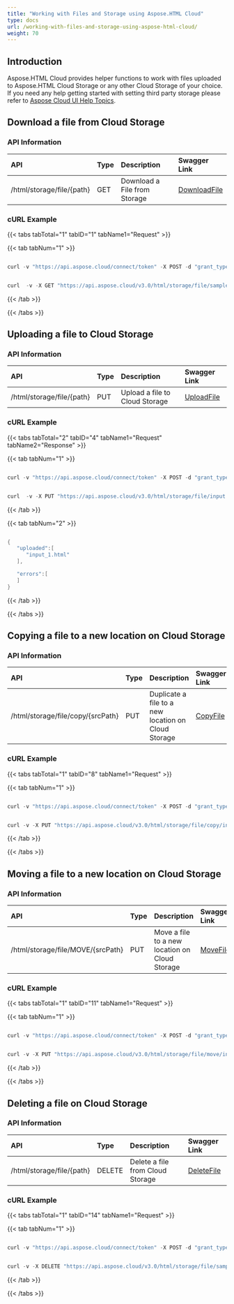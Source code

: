 ```yaml
---
title: "Working with Files and Storage using Aspose.HTML Cloud"
type: docs
url: /working-with-files-and-storage-using-aspose-html-cloud/
weight: 70
---
```


## **Introduction**
Aspose.HTML Cloud provides helper functions to work with files uploaded to Aspose.HTML Cloud Storage or any other Cloud Storage of your choice. If you need any help getting started with setting third party storage please refer to [Aspose Cloud UI Help Topics](https://docs.aspose.cloud/total/aspose-cloud-ui-help-topics/).

## **Download a file from Cloud Storage**
### **API Information**

|**API**|**Type**|**Description**|**Swagger Link**|
| :- | :- | :- | :- |
|/html/storage/file/{path}|GET|Download a File from Storage|[DownloadFile](https://apireference.aspose.cloud/html/#/File/DownloadFile)|

### **cURL Example**
{{< tabs tabTotal="1" tabID="1" tabName1="Request" >}}

{{< tab tabNum="1" >}}

```java

curl -v "https://api.aspose.cloud/connect/token" -X POST -d "grant_type=client_credentials&client_id=XXXXX&client_secret=XXXXX" -H "Content-Type: application/x-www-form-urlencoded" -H "Accept: application/json"

```

```java

curl  -v -X GET "https://api.aspose.cloud/v3.0/html/storage/file/sample.html" -H "Content-Type: application/json"

```

{{< /tab >}}

{{< /tabs >}}

## **Uploading a file to Cloud Storage**
### **API Information**

| **API** | **Type** | **Description** | **Swagger Link** |
| :- | :- | :- | :- |
|/html/storage/file/{path}|PUT|Upload a file to Cloud Storage|[UploadFile](https://apireference.aspose.cloud/html/#/File/UploadFile)|

### **cURL Example**
{{< tabs tabTotal="2" tabID="4" tabName1="Request" tabName2="Response" >}}

{{< tab tabNum="1" >}}

```java

curl -v "https://api.aspose.cloud/connect/token" -X POST -d "grant_type=client_credentials&client_id=XXXXXX&client_secret=XXXXXX" -H "Content-Type: application/x-www-form-urlencoded" -H "Accept: application/json"

```

```java

curl  -v -X PUT "https://api.aspose.cloud/v3.0/html/storage/file/input.html" -H "Content-Type:application/octet-stream" 

```

{{< /tab >}}

{{< tab tabNum="2" >}}

```java

{
   "uploaded":[
      "input_1.html"
   ],

   "errors":[
   ]
}

```

{{< /tab >}}

{{< /tabs >}}

## **Copying a file to a new location on Cloud Storage**
### **API Information**

|**API**|**Type**|**Description**|**Swagger Link**|
| :- | :- | :- | :- |
|/html/storage/file/copy/{srcPath}|PUT|Duplicate a file to a new location on Cloud Storage|[CopyFile](https://apireference.aspose.cloud/html/#/File/CopyFile)|

### **cURL Example**
{{< tabs tabTotal="1" tabID="8" tabName1="Request" >}}

{{< tab tabNum="1" >}}

```java

curl -v "https://api.aspose.cloud/connect/token" -X POST -d "grant_type=client_credentials&client_id=XXXXX&client_secret=XXXXX" -H "Content-Type: application/x-www-form-urlencoded" -H "Accept: application/json"

```

```java

curl -v -X PUT "https://api.aspose.cloud/v3.0/html/storage/file/copy/input.html" -H "Content-Type:application/json" 

```

{{< /tab >}}

{{< /tabs >}}

## **Moving a file to a new location on Cloud Storage**
### **API Information**

|**API**|**Type**|**Description**|**Swagger Link**|
| :- | :- | :- | :- |
|/html/storage/file/MOVE/{srcPath}|PUT|Move a file to a new location on Cloud Storage|[MoveFile](https://apireference.aspose.cloud/html/#/File/MoveFile)|

### **cURL Example**
{{< tabs tabTotal="1" tabID="11" tabName1="Request" >}}

{{< tab tabNum="1" >}}


```java

curl -v "https://api.aspose.cloud/connect/token" -X POST -d "grant_type=client_credentials&client_id=XXXXX&client_secret=XXXXX -H "Content-Type: application/x-www-form-urlencoded" -H "Accept: application/json"

```

```java

curl -v -X PUT "https://api.aspose.cloud/v3.0/html/storage/file/move/input.html" -H "Content-Type:application/json"

```

{{< /tab >}}

{{< /tabs >}}

## **Deleting a file on Cloud Storage**
### **API Information**

|**API**|**Type**|**Description**|**Swagger Link**|
| :- | :- | :- | :- |
|/html/storage/file/{path}|DELETE|Delete a file from Cloud Storage|[DeleteFile](https://apireference.aspose.cloud/html/#/File/DeleteFile)|

### **cURL Example**
{{< tabs tabTotal="1" tabID="14" tabName1="Request" >}}

{{< tab tabNum="1" >}}


```java

curl -v "https://api.aspose.cloud/connect/token" -X POST -d "grant_type=client_credentials&client_id=XXXXX&client_secret=XXXXX" -H "Content-Type: application/x-www-form-urlencoded" -H "Accept: application/json"

```

```java

curl -v -X DELETE "https://api.aspose.cloud/v3.0/html/storage/file/sample.html" -H "Content-Type:application/json" 
```

{{< /tab >}}

{{< /tabs >}}
